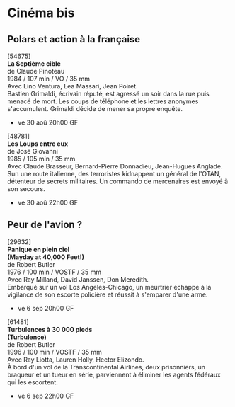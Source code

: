 # Cinéma bis

## Polars et action à la française

[54675]  
**La Septième cible**  
de Claude Pinoteau  
1984 / 107 min / VO / 35 mm  
Avec Lino Ventura, Lea Massari, Jean Poiret.  
Bastien Grimaldi, écrivain réputé, est agressé un soir dans la rue puis menacé de mort. Les coups de téléphone et les lettres anonymes s'accumulent. Grimaldi décide de mener sa propre enquête.

- ve 30 aoû 20h00 GF

[48781]  
**Les Loups entre eux**  
de José Giovanni  
1985 / 105 min / 35 mm  
Avec Claude Brasseur, Bernard-Pierre Donnadieu, Jean-Hugues Anglade.  
Sun une route italienne, des terroristes kidnappent un général de l'OTAN, détenteur de secrets militaires. Un commando de mercenaires est envoyé à son secours.

- ve 30 aoû 22h00 GF

## Peur de l'avion ?

[29632]  
**Panique en plein ciel**  
**(Mayday at 40,000 Feet!)**  
de Robert Butler  
1976 / 100 min / VOSTF / 35 mm  
Avec Ray Milland, David Janssen, Don Meredith.  
Embarqué sur un vol Los Angeles-Chicago, un meurtrier échappe à la vigilance de son escorte policière et réussit à s'emparer d'une arme.

- ve 6 sep 20h00 GF

[61481]  
**Turbulences à 30 000 pieds**  
**(Turbulence)**  
de Robert Butler  
1996 / 100 min / VOSTF / 35 mm  
Avec Ray Liotta, Lauren Holly, Hector Elizondo.  
À bord d'un vol de la Transcontinental Airlines, deux prisonniers, un braqueur et un tueur en série, parviennent à éliminer les agents fédéraux qui les escortent.

- ve 6 sep 22h00 GF

